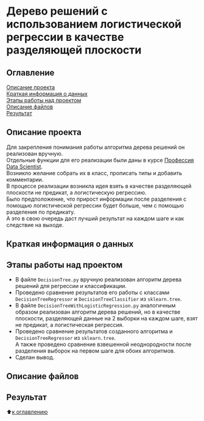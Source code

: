 # Дерево решений с использованием логистической регрессии в качестве разделяющей плоскости

## Оглавление

[Описание проекта](https://github.com/experiment0/experiments/tree/master/decision_tree_with_logistic_regression#Описание-проекта)\
[Краткая информация о данных](https://github.com/experiment0/experiments/tree/master/decision_tree_with_logistic_regression#Краткая-информация-о-данных)\
[Этапы работы над проектом](https://github.com/experiment0/experiments/tree/master/decision_tree_with_logistic_regression#Этапы-работы-над-проектом)\
[Описание файлов](https://github.com/experiment0/experiments/tree/master/decision_tree_with_logistic_regression#Описание-файлов)\
[Результат](https://github.com/experiment0/experiments/tree/master/decision_tree_with_logistic_regression#Результат)

## Описание проекта

Для закрепления понимания работы алгоритма дерева решений он реализован вручную.\
Отдельные функции для его реализации были даны в курсе [Профессия Data Scientist](https://skillfactory.ru/data-scientist-pro).\
Возникло желание собрать их в класс, прописать типы и добавить комментарии.\
В процессе реализации возникла идея взять в качестве разделяющей плоскости не предикат, а логистическую регрессию.\
Было предположение, что прирост информации после разделения с помощью логистической регрессии будет больше,
чем с помощью разделения по предикату.\
А это в свою очередь даст лучший результат на каждом шаге и как следствие на выходе.

## Краткая информация о данных

## Этапы работы над проектом

- В файле `DecisionTree.py` вручную реализован алгоритм дерева решений для регрессии и классификации.
- Проведено сравнение результатов его работы с классами `DecisionTreeRegressor` и `DecisionTreeClassifier` из `sklearn.tree`.
- В файле `DecisionTreeWithLogisticRegression.py` аналогичным образом реализован алгоритм дерева решений,
  но в качестве плоскости, разделяющей данные на 2 выборки на каждом шаге, взят не предикат, а логистическая регрессия.
- Проведено сравнение результатов созданного алгоритма и `DecisionTreeRegressor` из `sklearn.tree`.\
  А также проведено сравнение взвешенной неоднородности после разделения выборок на первом шаге для обоих алгоритмов.
- Сделан вывод.

## Описание файлов

## Результат

:arrow_up:[к оглавлению](https://github.com/experiment0/experiments/tree/master/decision_tree_with_logistic_regression#Оглавление)
